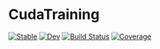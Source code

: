 # CudaTraining

[![Stable](https://img.shields.io/badge/docs-stable-blue.svg)](https://exAClior.github.io/CudaTraining.jl/stable/)
[![Dev](https://img.shields.io/badge/docs-dev-blue.svg)](https://exAClior.github.io/CudaTraining.jl/dev/)
[![Build Status](https://github.com/exAClior/CudaTraining.jl/actions/workflows/CI.yml/badge.svg?branch=main)](https://github.com/exAClior/CudaTraining.jl/actions/workflows/CI.yml?query=branch%3Amain)
[![Coverage](https://codecov.io/gh/exAClior/CudaTraining.jl/branch/main/graph/badge.svg)](https://codecov.io/gh/exAClior/CudaTraining.jl)
